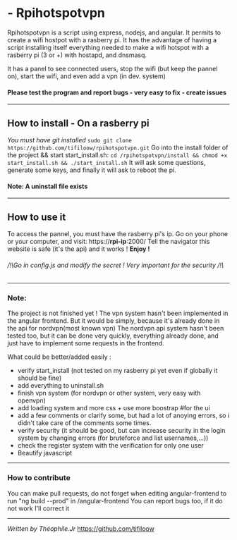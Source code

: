 # - **Rpihotspotvpn**
Rpihotspotvpn is a script using express, nodejs, and angular.
It permits to create a wifi hostpot with a rasberry pi.
It has the advantage of having a script installing itself everything needed to make a wifi hotspot with a rasberry pi (3 or +) with hostapd, and dnsmasq.

It has a panel to see connected users, stop the wifi (but keep the pannel on), start the wifi, and even add a vpn (in dev. system)

#### Please test the program and report bugs - very easy to fix - create issues 

---
## How to install - On a rasberry pi
*You must have git installed*
`sudo git clone https://github.com/tifiloow/rpihotspotvpn.git`
Go into the install folder of the project && start start_install.sh:
`cd /rpihotspotvpn/install && chmod +x start_install.sh && ./start_install.sh`
It will ask some questions, generate some keys,  and finally it will ask to reboot the pi.
#### Note: A uninstall file exists

---
## How to use it
To access the pannel, you must have the rasberry pi's ip.
Go on your phone or your computer, and visit:
https://**rpi-ip**:2000/
Tell the navigator this website is safe (it's the api) and it works !
**Enjoy !**
###### /!\Go in config.js and modify the secret ! Very important for the security /!\
---
### Note:
The project is not finished yet !
The vpn system hasn't been implemented in the angular frontend.
But it would be simply, because it's already done in the api for nordvpn(most known vpn)
The nordvpn api system hasn't been tested too, but it can be done very quickly, everything already done, and just have to implement some requests in the frontend.

What could be better/added easily : 
- verify start_install (not tested on my rasberry pi yet even if globally it should be fine)
- add everything to uninstall.sh
- finish vpn system (for nordvpn or other system, very easy with openvpn)
- add loading system and more css + use more boostrap #for the ui
- add a few comments or clarify some, but had a lot of anoying errors, so i didn't take care of the comments some times.
- verify security (it should be good, but can increase security in the login system by changing errors (for bruteforce and list usernames,...))
- check the register system with the verification for only one user
- Beautify javascript


-------------------
### How to contribute

You can make pull requests, do not forget when editing angular-frontend to run "ng build --prod" in /angular-frontend
You can report bugs too, if it do not work I'll correct it

-------------------

*Written by Théophile.Jr*
https://github.com/tifiloow
